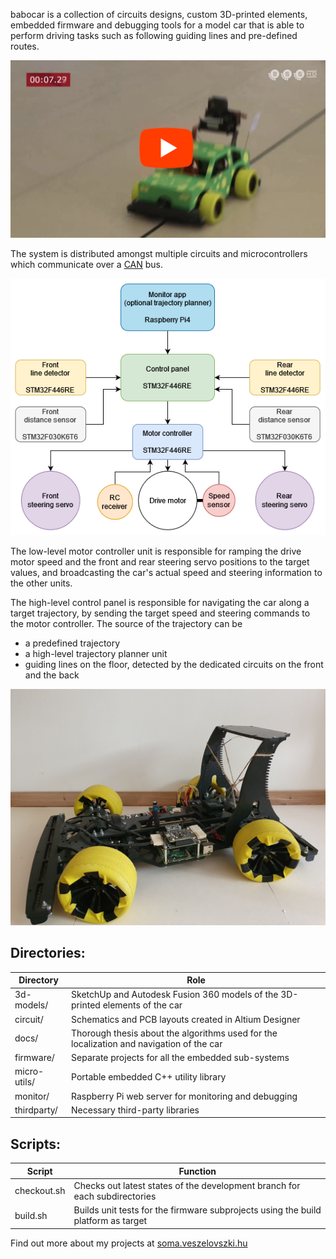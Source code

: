 babocar is a collection of circuits designs, custom 3D-printed elements, embedded firmware and debugging tools for a model car that is able to perform driving tasks such as following guiding lines and pre-defined routes.

[<img src="docs/youtube_preview.png" width="600">](https://www.youtube.com/watch?v=wYXTI0n2l1o&ab_channel=BMEVIKRobonAUT)

The system is distributed amongst multiple circuits and microcontrollers which communicate over a [CAN](https://en.wikipedia.org/wiki/CAN_bus) bus.

<img src="docs/firmware_model.png" width="600">

The low-level motor controller unit is responsible for ramping the drive motor speed and the front and rear steering servo positions to the target values, and broadcasting the car's actual speed and steering information to the other units.

The high-level control panel is responsible for navigating the car along a target trajectory, by sending the target speed and steering commands to the motor controller. The source of the trajectory can be

- a predefined trajectory
- a high-level trajectory planner unit
- guiding lines on the floor, detected by the dedicated circuits on the front and the back

<img src="docs/babocar.jpg" width="600">

## Directories:
|Directory     |Role                                                                                      |
|--------------|------------------------------------------------------------------------------------------|
| 3d-models/   | SketchUp and Autodesk Fusion 360 models of the 3D-printed elements of the car            |
| circuit/     | Schematics and PCB layouts created in Altium Designer                                    |
| docs/        | Thorough thesis about the algorithms used for the localization and navigation of the car |
| firmware/    | Separate projects for all the embedded sub-systems                                       |
| micro-utils/ | Portable embedded C++ utility library                                                    |
| monitor/     | Raspberry Pi web server for monitoring and debugging                                     |
| thirdparty/  | Necessary third-party libraries                                                          |

## Scripts:

| Script      | Function                                                                          |
|-------------|-----------------------------------------------------------------------------------|
| checkout.sh | Checks out latest states of the development branch for each subdirectories        |
| build.sh    | Builds unit tests for the firmware subprojects using the build platform as target |

Find out more about my projects at [soma.veszelovszki.hu](https://soma.veszelovszki.hu)
